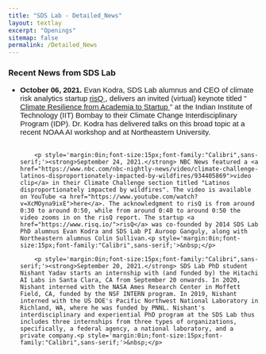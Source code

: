 ```yaml
---
title: "SDS Lab - Detailed_News"
layout: textlay
excerpt: "Openings"
sitemap: false
permalink: /Detailed_News
---
```

### Recent News from SDS Lab
<ul style="margin-bottom:0in;" type="disc">
    
<li><p style='margin:0in;font-size:15px;font-family:"Calibri",sans-serif;'><strong>October 06, 2021.</strong> Evan Kodra, SDS Lab alumnus and CEO of climate risk analytics startup <a href='https://www.risq.io/'> risQ </a>, delivers an invited (virtual) keynote titled "<a href='https://www.youtube.com/watch?v=wA7KgAQsiFs'> Climate Resilience from Academia to Startup </a>" at  the Indian Institute of Technology (IIT) Bombay to their Climate Change Interdisciplinary Program (IDP). Dr. Kodra has delivered talks on this broad topic at a recent NOAA AI workshop and at Northeastern University.<p style='margin:0in;font-size:15px;font-family:"Calibri",sans-serif;'>&nbsp;</p>
        
        <p style='margin:0in;font-size:15px;font-family:"Calibri",sans-serif;'><strong>September 24, 2021.</strong> NBC News featured a <a href="https://www.nbc.com/nbc-nightly-news/video/climate-challenge-latinos-disproportionately-impacted-by-wildfires/934405869">video clip</a> in their Climate Challenge section titled "Latinos disproportionately impacted by wildfires". The video is available on YouTube <a href="https://www.youtube.com/watch?v=XcMOyna9ixE">here</a>. The acknowledgment to risQ is from around 0:30 to around 0:50, while from around 0:40 to around 0:50 the video zooms in on the risQ report. The startup <a href="https://www.risq.io/">risQ</a> was co-founded by 2014 SDS Lab PhD alumnus Evan Kodra and SDS Lab PI Auroop Ganguly, along with Northeastern alumnus Colin Sullivan.<p style='margin:0in;font-size:15px;font-family:"Calibri",sans-serif;'>&nbsp;</p>
        
        <p style='margin:0in;font-size:15px;font-family:"Calibri",sans-serif;'><strong>September 20, 2021.</strong> SDS Lab PhD student Nishant Yadav starts an internship with (and funded by) the Hitachi AI Labs in Santa Clara, CA from September 20 onwards. In 2020, Nishant interned with the NASA Ames Research Center in Moffett Field, CA, funded by the NSF INTERN program. In 2019, Nishant interned with the US DOE's Pacific Northwest National Laboratory in Richland, WA, where he was funded by PNNL. Nishant's interdisciplinary and experiential PhD program at the SDS Lab thus includes three internships from three types of organizations, specifically, a federal agency, a national laboratory, and a private company.<p style='margin:0in;font-size:15px;font-family:"Calibri",sans-serif;'>&nbsp;</p>
        

